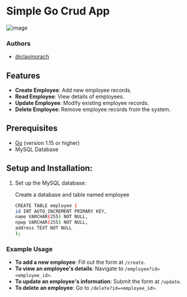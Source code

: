 
# Simple Go Crud App

![image](https://github.com/user-attachments/assets/011b9d3a-45c4-406c-b9af-12fa89166b05)

### Authors
- [@clavinorach](https://www.linkedin.com/in/clavinorachmadi)

## Features
- **Create Employee**: Add new employee records.
- **Read Employee**: View details of employees.
- **Update Employee**: Modify existing employee records.
- **Delete Employee**: Remove employee records from the system.

## Prerequisites
- [Go](https://golang.org/dl/) (version 1.15 or higher)
- MySQL Database

## Setup and Installation: 
1. Set up the MySQL database:

   Create a database and table named employee
   ```sh
   CREATE TABLE employee (
   id INT AUTO_INCREMENT PRIMARY KEY,
   name VARCHAR(255) NOT NULL,
   npwp VARCHAR(255) NOT NULL,
   address TEXT NOT NULL
   );


### Example Usage

- **To add a new employee**: Fill out the form at `/create`.
- **To view an employee's details**: Navigate to `/employee?id=<employee_id>`.
- **To update an employee's information**: Submit the form at `/update`.
- **To delete an employee**: Go to `/delete?id=<employee_id>`.







